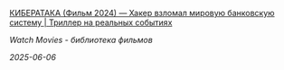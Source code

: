 <!--2025-06-06 13:01:37-->
<div class="yb">
  <a class="nodecor" href="/index.html?filmy/kiberataka_film_2024_haker_vzlomal_mirovuju_bankovskuju_sistemu_triller_na_realnyh_sobytiyah">
    <img class="preview" data-videoid="https://www.youtube.com/embed/q9REl26UXYk" src="https://i2.ytimg.com/vi/q9REl26UXYk/hqdefault.jpg" align="left" alt="">
  </a>
  <div class="inlbl text">
    <p><a class="nodecor" href="/index.html?filmy/kiberataka_film_2024_haker_vzlomal_mirovuju_bankovskuju_sistemu_triller_na_realnyh_sobytiyah">КИБЕРАТАКА (Фильм 2024) — Хакер взломал мировую банковскую систему | Триллер на реальных событиях</a></p>
    <p><i class="smaller2">Watch Movies - библиотека фильмов</i></p>
    <i class="smaller3">2025-06-06</i>
  </div>
</div>
